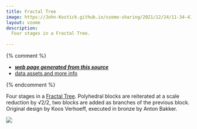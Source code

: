 ```yaml
---
title: Fractal Tree
image: https://John-Kostick.github.io/vzome-sharing/2021/12/24/11-34-43-Fractal-Tree/Fractal-Tree.png
layout: vzome
description:
  Four stages in a Fractal Tree.  
  
---
```


{% comment %}
 - [***web page generated from this source***][post]
 - [data assets and more info][github]

[post]: <https://John-Kostick.github.io/vzome-sharing/2021/12/24/Fractal-Tree-11-34-43.html>
[github]: <https://github.com/John-Kostick/vzome-sharing/tree/main/2021/12/24/11-34-43-Fractal-Tree/>
{% endcomment %}

Four stages in a [Fractal Tree]. Polyhedral blocks are reiterated at a scale reduction by √2/2, two blocks are added as branches of the previous block. Original design by Koos Verhoeff, executed in bronze by Anton Bakker. 

[Fractal Tree]: http://gallery.bridgesmathart.org/exhibitions/2012-bridges-conference/wstomv

<vzome-viewer style="width: 100%; height: 65vh;"
       src="https://John-Kostick.github.io/vzome-sharing/2021/12/24/11-34-43-Fractal-Tree/Fractal-Tree.vZome" >
  <img src="https://John-Kostick.github.io/vzome-sharing/2021/12/24/11-34-43-Fractal-Tree/Fractal-Tree.png" />
</vzome-viewer>


